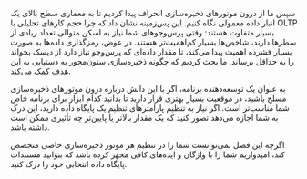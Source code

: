 سپس ما از درون موتورهای ذخیره‌سازی انحراف پیدا کردیم تا به معماری سطح بالای یک انبار داده معمولی نگاه کنیم. این پس‌زمینه نشان داد که چرا حجم کارهای تحلیلی با OLTP بسیار متفاوت هستند: وقتی پرس‌وجوهای شما نیاز به اسکن متوالی تعداد زیادی از سطرها دارند، شاخص‌ها بسیار کم‌اهمیت‌تر هستند. در عوض، رمزگذاری داده‌ها به صورت بسیار فشرده اهمیت پیدا می‌کند، تا مقدار داده‌ای که پرس‌وجو نیاز دارد از دیسک بخواند را به حداقل برساند. ما بحث کردیم که چگونه ذخیره‌سازی ستون‌محور به دستیابی به این هدف کمک می‌کند.

به عنوان یک توسعه‌دهنده برنامه، اگر با این دانش درباره درون موتورهای ذخیره‌سازی مسلح باشید، در موقعیت بسیار بهتری قرار دارید تا بدانید کدام ابزار برای برنامه خاص شما مناسب‌تر است. اگر نیاز به تنظیم پارامترهای تنظیم یک پایگاه داده دارید، این درک به شما اجازه می‌دهد تصور کنید که یک مقدار بالاتر یا پایین‌تر چه تأثیری ممکن است داشته باشد.

اگرچه این فصل نمی‌توانست شما را در تنظیم هر موتور ذخیره‌سازی خاصی متخصص کند، امیدواریم شما را با واژگان و ایده‌های کافی مجهز کرده باشد که بتوانید مستندات پایگاه داده انتخابی خود را درک کنید.